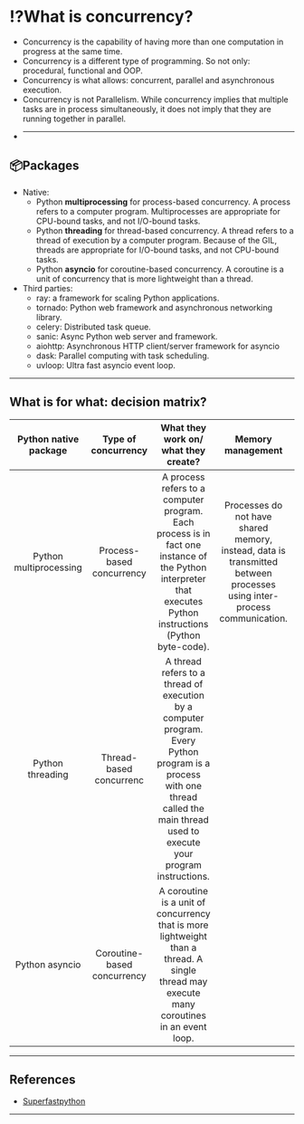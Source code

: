 # ⁉️What is concurrency?
- Concurrency is the capability of having more than one computation in progress at the same time.
- Concurrency is a different type of programming. So not only: procedural, functional and OOP. 
- Concurrency is what allows: concurrent, parallel and asynchronous execution.
- Concurrency is not Parallelism. While concurrency implies that multiple tasks are in process simultaneously, it does not imply that they are running together in parallel.
- ***

## 📦Packages
- Native:
  - Python **multiprocessing** for process-based concurrency. A process refers to a computer program. Multiprocesses are appropriate for CPU-bound tasks, and not I/O-bound tasks.
  - Python **threading** for thread-based concurrency. A thread refers to a thread of execution by a computer program. Because of the GIL, threads are appropriate for I/O-bound tasks, and not CPU-bound tasks.
  - Python **asyncio** for coroutine-based concurrency. A coroutine is a unit of concurrency that is more lightweight than a thread.
- Third parties:
    - ray: a framework for scaling Python applications.
    - tornado: Python web framework and asynchronous networking library.
    - celery: Distributed task queue.
    - sanic: Async Python web server and framework.
    - aiohttp: Asynchronous HTTP client/server framework for asyncio
    - dask: Parallel computing with task scheduling.
    - uvloop: Ultra fast asyncio event loop.
***

## What is for what: decision matrix?
   
| Python native package | Type of concurrency | What they work on/ what they create? | Memory management | Usage | Control | Protection |
| :-: | :-: | :-: | :-: | :-: | :-: | :-: |
| Python multiprocessing | Process-based concurrency | A process refers to a computer program. Each process is in fact one instance of the Python interpreter that executes Python instructions (Python byte-code). | Processes do not have shared memory, instead, data is transmitted between processes using inter-process communication. | Use it for CPU-boind bound tasks | Operating system controls when a process is suspended, resumed and executed. | required `if __name__ == '__main__'` |
| Python threading | Thread-based concurrenc | A thread refers to a thread of execution by a computer program. Every Python program is a process with one thread called the main thread used to execute your program instructions. | | Use it for I/O-bound task | Operating system controls when a thread is suspended, resumed and executed. | |
| Python asyncio | Coroutine-based concurrency | A coroutine is a unit of concurrency that is more lightweight than a thread. A single thread may execute many coroutines in an event loop. | | Non-blocking I/O | Coroutines themselves controls when a process is suspended, resumed and executed. | |
***

## References
- [Superfastpython](https://superfastpython.com)
***